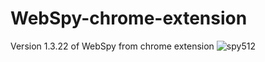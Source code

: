 # WebSpy-chrome-extension
 Version 1.3.22 of WebSpy from chrome extension
![spy512](https://github.com/user-attachments/assets/6d5e155d-3bbe-407e-b9a7-298ce911f4b8)
